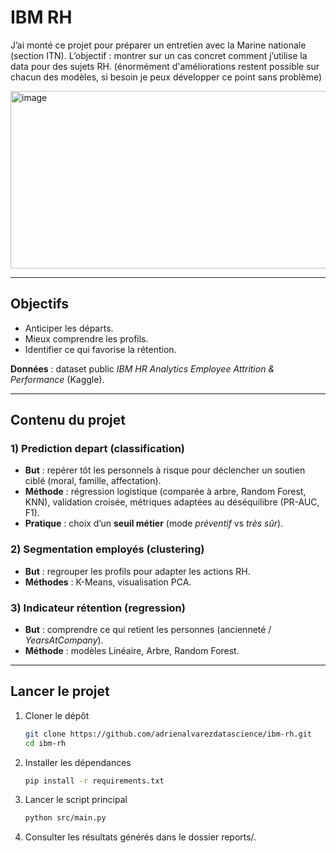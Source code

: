 # IBM RH

J’ai monté ce projet pour préparer un entretien avec la Marine nationale (section ITN).
L’objectif : montrer sur un cas concret comment j’utilise la data pour des sujets RH. (énormément d'améliorations restent possible sur chacun des modèles, si besoin je peux développer ce point sans problème)

<img width="550" height="284" alt="image" src="https://github.com/user-attachments/assets/32811649-0eb6-4a86-85c2-f21029d84954" />

---

## Objectifs

- Anticiper les départs.  
- Mieux comprendre les profils.  
- Identifier ce qui favorise la rétention.

**Données** : dataset public *IBM HR Analytics Employee Attrition & Performance* (Kaggle).

---

## Contenu du projet

### 1) Prediction depart (classification)
- **But** : repérer tôt les personnels à risque pour déclencher un soutien ciblé (moral, famille, affectation).  
- **Méthode** : régression logistique (comparée à arbre, Random Forest, KNN), validation croisée, métriques adaptées au déséquilibre (PR-AUC, F1).  
- **Pratique** : choix d’un **seuil métier** (mode *préventif* vs *très sûr*).

### 2) Segmentation employés (clustering)
- **But** : regrouper les profils pour adapter les actions RH.  
- **Méthodes** : K-Means, visualisation PCA.

### 3) Indicateur rétention (regression)
- **But** : comprendre ce qui retient les personnes (ancienneté / *YearsAtCompany*).  
- **Méthode** : modèles Linéaire, Arbre, Random Forest.

---

## Lancer le projet

1. Cloner le dépôt
   ```bash
   git clone https://github.com/adrienalvarezdatascience/ibm-rh.git
   cd ibm-rh
   ```

2. Installer les dépendances
   ```bash
   pip install -r requirements.txt
   ```

4. Lancer le script principal
   ```bash
   python src/main.py
   ```
   
6. Consulter les résultats générés dans le dossier reports/.
